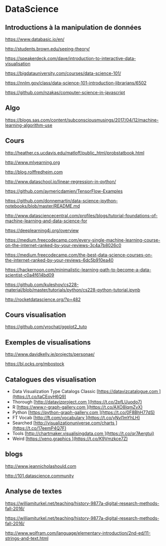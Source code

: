 # DataScience

## Introductions à la manipulation de données

https://www.databasic.io/en/

http://students.brown.edu/seeing-theory/

https://speakerdeck.com/dave/introduction-to-interactive-data-visualisation

https://bigdatauniversity.com/courses/data-science-101/

https://nnlm.gov/class/data-science-101-introduction-librarians/6502

https://github.com/nzakas/computer-science-in-javascript

## Algo

https://blogs.sas.com/content/subconsciousmusings/2017/04/12/machine-learning-algorithm-use

## Cours

http://heather.cs.ucdavis.edu/matloff/public_html/probstatbook.html

http://www.mlyearning.org

http://blog.rolffredheim.com

http://www.dataschool.io/linear-regression-in-python/

https://github.com/aymericdamien/TensorFlow-Examples

https://github.com/donnemartin/data-science-ipython-notebooks/blob/master/README.md

http://www.datasciencecentral.com/profiles/blogs/tutorial-foundations-of-machine-learning-and-data-science-for

https://deeplearning4j.org/overview

https://medium.freecodecamp.com/every-single-machine-learning-course-on-the-internet-ranked-by-your-reviews-3c4a7b8026c0

https://medium.freecodecamp.com/the-best-data-science-courses-on-the-internet-ranked-by-your-reviews-6dc5b910ea40

https://hackernoon.com/minimalistic-learning-path-to-become-a-data-scientist-c0a4f614bd09

https://github.com/kuleshov/cs228-material/blob/master/tutorials/python/cs228-python-tutorial.ipynb

http://rocketdatascience.org/?p=482

## Cours visualisation

https://github.com/yrochat/ggplot2_tuto

## Exemples de visualisations

http://www.davidkelly.ie/projects/personae/

https://bl.ocks.org/mbostock

## Catalogues des visualisation

- Data Visualization Type Catalogs Classic [https://datavizcatalogue.com ](https://t.co/taCEovH6Q9) 
- Thorough [http://datavizproject.com ](https://t.co/2pfLUuodo7) 
- R [https://www.r-graph-gallery.com ](https://t.co/AXO8lqmZvX) 
- Python [https://python-graph-gallery.com ](https://t.co/0F8BhH77dS) 
- FT Vocab [http://ft.com/vocabulary ](https://t.co/yNvl1mYhLH) 
- Searched [http://visualizationuniverse.com/charts ](https://t.co/17eemP4Q7F) 
- Tools [http://chartmaker.visualisingdata.com ](https://t.co/qr7Aergtuj) 
- Weird [https://xeno.graphics ](https://t.co/K9Vmzkce7Z)

## blogs

http://www.jeannicholashould.com

http://101.datascience.community

## Analyse de textes

https://williamjturkel.net/teaching/history-9877a-digital-research-methods-fall-2016/

https://williamjturkel.net/teaching/history-9877a-digital-research-methods-fall-2016/

http://www.wolfram.com/language/elementary-introduction/2nd-ed/11-strings-and-text.html